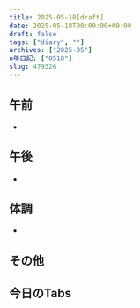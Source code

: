 ```yaml
---
title: 2025-05-18[draft]
date: 2025-05-18T00:00:00+09:00
draft: false
tags: ["diary", ""]
archives: ["2025-05"]
n年日記: ["0518"]
slug: 479326
---
```

## 午前
- 
## 午後
- 
## 体調
- 
## その他
## 今日のTabs